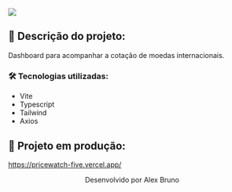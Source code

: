<img src="https://user-images.githubusercontent.com/57117620/223275629-4e6c98e5-bc47-4620-afc5-7929d13c5210.png" align="center" />

## 🚧 Descrição do projeto:

Dashboard para acompanhar a cotação de moedas internacionais.

### 🛠️ Tecnologias utilizadas:

* Vite
* Typescript
* Tailwind
* Axios

## 🚀 Projeto em produção:

https://pricewatch-five.vercel.app/

<p align="center">Desenvolvido por Alex Bruno</p>
